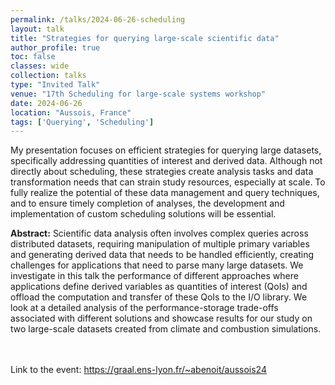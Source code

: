 ```yaml
---
permalink: /talks/2024-06-26-scheduling
layout: talk
title: "Strategies for querying large-scale scientific data"
author_profile: true
toc: false
classes: wide
collection: talks
type: "Invited Talk"
venue: "17th Scheduling for large-scale systems workshop"
date: 2024-06-26
location: "Aussois, France"
tags: ['Querying', 'Scheduling']
---
```


My presentation focuses on efficient strategies for querying large datasets, specifically addressing quantities of interest and derived data.  Although not directly about scheduling, these strategies create analysis tasks and data transformation needs that can strain study resources, especially at scale.
To fully realize the potential of these data management and query techniques, and to ensure timely completion of analyses, the development and implementation of custom scheduling solutions will be essential.

<p class="archive__item-excerpt" itemprop="description">

<strong>Abstract:</strong>
Scientific data analysis often involves complex queries across distributed datasets, requiring manipulation of multiple primary variables and generating derived data that needs to be handled efficiently, creating challenges for applications that need to parse many large datasets. We investigate in this talk the performance of different approaches where applications define derived variables as quantities of interest (QoIs) and offload the computation and transfer of these QoIs to the I/O library. We look at a detailed analysis of the performance-storage trade-offs associated with different solutions and showcase results for our study
on two large-scale datasets created from climate and combustion
simulations.

<br/><br/>
Link to the event: <a href="https://graal.ens-lyon.fr/~abenoit/aussois24">https://graal.ens-lyon.fr/~abenoit/aussois24</a>
</p>
